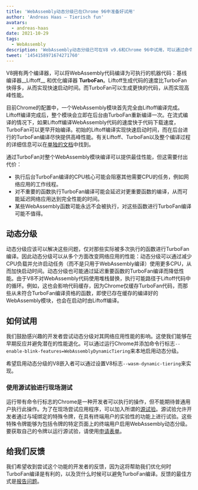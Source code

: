 ```yaml
---
title: 'WebAssembly动态分级已在Chrome 96中准备好试用'
author: 'Andreas Haas — Tierisch fun'
avatars:
  - andreas-haas
date: 2021-10-29
tags:
  - WebAssembly
description: 'WebAssembly动态分级已可在V8 v9.6和Chrome 96中试用，可以通过命令行标志或源试验启用'
tweet: '1454158971674271760'
---
```


V8拥有两个编译器，可以将WebAssembly代码编译为可执行的机器代码：基线编译器__Liftoff__ 和优化编译器 __TurboFan__。Liftoff生成代码的速度比TurboFan快得多，从而实现快速启动时间。而TurboFan可以生成更快的代码，从而实现高峰性能。

<!--truncate-->
目前Chrome的配置中，一个WebAssembly模块首先完全由Liftoff编译完成。Liftoff编译完成后，整个模块会立即在后台由TurboFan重新编译一次。在流式编译的情况下，如果Liftoff编译WebAssembly代码的速度快于代码下载速度，TurboFan可以更早开始编译。初始的Liftoff编译实现快速启动时间，而在后台进行的TurboFan编译尽快提供高峰性能。有关Liftoff、TurboFan以及整个编译过程的详细信息可以在[单独的文档](https://v8.dev/docs/wasm-compilation-pipeline)中找到。

通过TurboFan对整个WebAssembly模块编译可以提供最佳性能，但这需要付出代价：

- 执行后台TurboFan编译的CPU核心可能会阻塞其他需要CPU的任务，例如网络应用的工作线程。
- 对不重要的函数执行TurboFan编译可能会延迟对更重要函数的编译，从而可能延迟网络应用达到完全性能的时间。
- 某些WebAssembly函数可能永远不会被执行，对这些函数进行TurboFan编译可能不值得。

## 动态分级

动态分级应该可以解决这些问题，仅对那些实际被多次执行的函数进行TurboFan编译。因此动态分级可以从多个方面改变网络应用的性能：动态分级可以通过减少CPU负载并允许启动任务（而不是只用于WebAssembly编译）使用更多CPU，从而加快启动时间。动态分级也可能通过延迟重要函数的TurboFan编译而降低性能。由于V8不对WebAssembly代码使用堆栈替换，执行可能路径于Liftoff代码中的循环。例如，这也会影响代码缓存，因为Chrome仅缓存TurboFan代码，而那些从未符合TurboFan编译资格的函数，即使已存在缓存的编译好的WebAssembly模块，也会在启动时由Liftoff编译。

## 如何试用

我们鼓励感兴趣的开发者尝试动态分级对其网络应用性能的影响。这使我们能够在早期反应并避免潜在的性能退化。可以通过运行Chrome并添加命令行标志`--enable-blink-features=WebAssemblyDynamicTiering`来本地启用动态分级。

希望启用动态分级的V8嵌入者可以通过设置V8标志`--wasm-dynamic-tiering`来实现。

### 使用源试验进行现场测试

运行带有命令行标志的Chrome是一种开发者可以执行的操作，但不能期待普通用户执行此操作。为了在现场尝试应用程序，可以加入所谓的[源试验](https://github.com/GoogleChrome/OriginTrials/blob/gh-pages/developer-guide.md)。源试验允许开发者通过与域绑定的特殊令牌，在具有终端用户的实验性的功能上进行试验。这些特殊令牌能够为包括令牌的特定页面上的终端用户启用WebAssembly动态分级。要获取自己的令牌以运行源试验，请使用[申请表单](https://developer.chrome.com/origintrials/#/view_trial/3716595592487501825)。

## 给我们反馈

我们希望收到尝试这个功能的开发者的反馈，因为这将帮助我们优化何时TurboFan编译是有利的，以及货什么时候可以避免TurboFan编译。反馈的最佳方式是[报告问题](https://bugs.chromium.org/p/chromium/issues/detail?id=1260322)。
